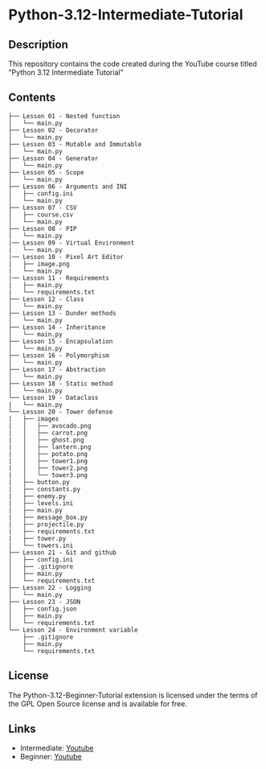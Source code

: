 # Python-3.12-Intermediate-Tutorial
## Description

This repository contains the code created during the YouTube course titled "Python 3.12 Intermediate Tutorial"

## Contents

    ├── Lesson 01 - Nested function
    │   └── main.py
    ├── Lesson 02 - Decorator
    │   └── main.py
    ├── Lesson 03 - Mutable and Immutable
    │   └── main.py
    ├── Lesson 04 - Generator
    │   └── main.py
    ├── Lesson 05 - Scope
    │   └── main.py
    ├── Lesson 06 - Arguments and INI
    │   ├── config.ini
    │   └── main.py
    ├── Lesson 07 - CSV
    │   ├── course.csv
    │   └── main.py
    ├── Lesson 08 - PIP
    │   └── main.py
    |── Lesson 09 - Virtual Environment
    |   └── main.py
    |── Lesson 10 - Pixel Art Editor
    |   ├── image.png
    |   └── main.py
    |── Lesson 11 - Requirements
    |   ├── main.py
    |   └── requirements.txt
    ├── Lesson 12 - Class
    │   └── main.py
    ├── Lesson 13 - Dunder methods
    │   └── main.py
    ├── Lesson 14 - Inheritance
    │   └── main.py
    ├── Lesson 15 - Encapsulation
    │   └── main.py
    ├── Lesson 16 - Polymorphism
    │   └── main.py
    ├── Lesson 17 - Abstraction
    │   └── main.py
    ├── Lesson 18 - Static method
    │   └── main.py
    └── Lesson 19 - Dataclass
    |   └── main.py
    └── Lesson 20 - Tower defense
    |   ├── images
    |   │   ├── avocado.png
    |   │   ├── carrot.png
    |   │   ├── ghost.png
    |   │   ├── lantern.png
    |   │   ├── potato.png
    |   │   ├── tower1.png
    |   │   ├── tower2.png
    |   │   └── tower3.png
    |   ├── button.py
    |   ├── constants.py
    |   ├── enemy.py
    |   ├── levels.ini
    |   ├── main.py
    |   ├── message_box.py
    |   ├── projectile.py
    |   ├── requirements.txt
    |   ├── tower.py
    |   └── towers.ini
    ├── Lesson 21 - Git and github
    │   ├── config.ini
    │   ├── .gitignore
    │   ├── main.py
    │   └── requirements.txt
    ├── Lesson 22 - Logging
    │   └── main.py
    ├── Lesson 23 - JSON
    │   ├── config.json
    │   ├── main.py
    │   └── requirements.txt
    └── Lesson 24 - Environment variable
        ├── .gitignore
        ├── main.py
        └── requirements.txt




## License

The Python-3.12-Beginner-Tutorial extension is licensed under the terms of the GPL Open Source
license and is available for free.

## Links

* Intermediate: [Youtube](https://www.youtube.com/watch?v=qLhAR3A2y2c&list=PLBzR6XXfAT3ISxhFQfUhpohhMzFSxvs19)
* Beginner: [Youtube](https://www.youtube.com/watch?v=89qlF3r8k9c&list=PLBzR6XXfAT3KvErrmrX34V5p33UZYRzSu)
